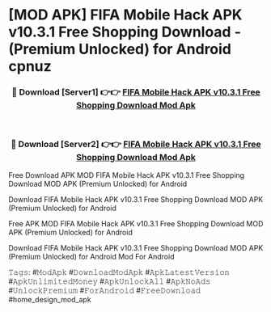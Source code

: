 # [MOD APK] FIFA Mobile Hack APK v10.3.1 Free Shopping Download - (Premium Unlocked) for Android cpnuz



<div align="center">
<h3>🔴 Download [Server1] 👉👉 <a href="https://momento.my/?title=FIFA_Mobile_Hack_APK_v10.3.1_Free_Shopping_Download">FIFA Mobile Hack APK v10.3.1 Free Shopping Download Mod Apk</a></h3><br>

<h3>🔴 Download [Server2] 👉👉 <a href="https://momento.my/?title=FIFA_Mobile_Hack_APK_v10.3.1_Free_Shopping_Download">FIFA Mobile Hack APK v10.3.1 Free Shopping Download Mod Apk</a></h3>
</div>



Free Download APK MOD FIFA Mobile Hack APK v10.3.1 Free Shopping Download MOD APK (Premium Unlocked) for Android

Download FIFA Mobile Hack APK v10.3.1 Free Shopping Download MOD APK (Premium Unlocked) for Android

Free APK MOD FIFA Mobile Hack APK v10.3.1 Free Shopping Download MOD APK (Premium Unlocked) for Android

Download FIFA Mobile Hack APK v10.3.1 Free Shopping Download MOD APK (Premium Unlocked) for Android Mod For Android

𝚃𝚊𝚐𝚜: #𝙼𝚘𝚍𝙰𝚙𝚔 #𝙳𝚘𝚠𝚗𝚕𝚘𝚊𝚍𝙼𝚘𝚍𝙰𝚙𝚔 #𝙰𝚙𝚔𝙻𝚊𝚝𝚎𝚜𝚝𝚅𝚎𝚛𝚜𝚒𝚘𝚗 #𝙰𝚙𝚔𝚄𝚗𝚕𝚒𝚖𝚒𝚝𝚎𝚍𝙼𝚘𝚗𝚎𝚢 #𝙰𝚙𝚔𝚄𝚗𝚕𝚘𝚌𝚔𝙰𝚕𝚕 #𝙰𝚙𝚔𝙽𝚘𝙰𝚍𝚜 #𝚄𝚗𝚕𝚘𝚌𝚔𝙿𝚛𝚎𝚖𝚒𝚞𝚖 #𝙵𝚘𝚛𝙰𝚗𝚍𝚛𝚘𝚒𝚍 #𝙵𝚛𝚎𝚎𝙳𝚘𝚠𝚗𝚕𝚘𝚊𝚍 #home_design_mod_apk
